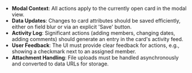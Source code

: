 - **Modal Context**: All actions apply to the currently open card in the modal view.
- **Data Updates**: Changes to card attributes should be saved efficiently, either on field blur or via an explicit 'Save' button.
- **Activity Log**: Significant actions (adding members, changing dates, adding comments) should generate an entry in the card's activity feed.
- **User Feedback**: The UI must provide clear feedback for actions, e.g., showing a checkmark next to an assigned member.
- **Attachment Handling**: File uploads must be handled asynchronously and converted to data URLs for storage.

